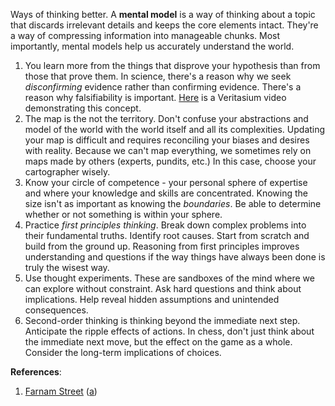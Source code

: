 Ways of thinking better. A **mental model** is a way of thinking about a topic that discards irrelevant details and keeps the core elements intact. They're a way of compressing information into manageable chunks. Most importantly, mental models help us accurately understand the world.
1. You learn more from the things that disprove your hypothesis than from those that prove them. In science, there's a reason why we seek *disconfirming* evidence rather than confirming evidence. There's a reason why falsifiability is important. [Here](https://www.youtube.com/watch?v=vKA4w2O61Xo) is a Veritasium video demonstrating this concept.
2. The map is the not the territory. Don't confuse your abstractions and model of the world with the world itself and all its complexities. Updating your map is difficult and requires reconciling your biases and desires with reality. Because we can't map everything, we sometimes rely on maps made by others (experts, pundits, etc.) In this case, choose your cartographer wisely.
3. Know your circle of competence - your personal sphere of expertise and where your knowledge and skills are concentrated. Knowing the size isn't as important as knowing the *boundaries*. Be able to determine whether or not something is within your sphere.
4. Practice *first principles thinking*. Break down complex problems into their fundamental truths. Identify root causes. Start from scratch and build from the ground up. Reasoning from first principles improves understanding and questions if the way things have always been done is truly the wisest way.
5. Use thought experiments. These are sandboxes of the mind where we can explore without constraint. Ask hard questions and think about implications. Help reveal hidden assumptions and unintended consequences. 
6. Second-order thinking is thinking beyond the immediate next step. Anticipate the ripple effects of actions. In chess, don't just think about the immediate next move, but the effect on the game as a whole. Consider the long-term implications of choices.

**References**:
1. [Farnam Street](https://fs.blog/mental-models/?utm_source=pocket_saves#general_thinking_concepts) ([a](http://web.archive.org/web/20240428145207/https://fs.blog/mental-models/))